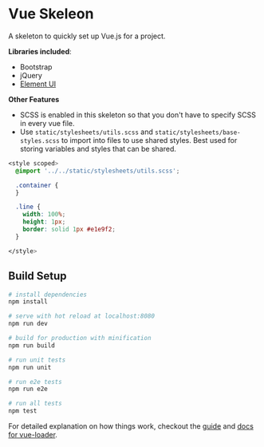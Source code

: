 # Vue Skeleon

A skeleton to quickly set up Vue.js for a project.

**Libraries included**:
- Bootstrap
- jQuery
- [Element UI](http://element.eleme.io/#/en-US)

**Other Features**
- SCSS is enabled in this skeleton so that you don't have to specify SCSS in every vue file. 
- Use `static/stylesheets/utils.scss` and `static/stylesheets/base-styles.scss` to import into files to use shared styles. Best used for storing variables and styles that can be shared.
```css
<style scoped>
  @import '../../static/stylesheets/utils.scss';

  .container {
  }

  .line {
    width: 100%;
    height: 1px;
    border: solid 1px #e1e9f2;
  }

</style>
```

## Build Setup

``` bash
# install dependencies
npm install

# serve with hot reload at localhost:8080
npm run dev

# build for production with minification
npm run build

# run unit tests
npm run unit

# run e2e tests
npm run e2e

# run all tests
npm test
```

For detailed explanation on how things work, checkout the [guide](http://vuejs-templates.github.io/webpack/) and [docs for vue-loader](http://vuejs.github.io/vue-loader).
